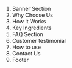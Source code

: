 1. Banner Section
2. Why Choose Us
3. How it Works
4. Key Ingredients
5. FAQ Section
6. Customer testimonial
7. How to use
8. Contact Us
9. Footer





